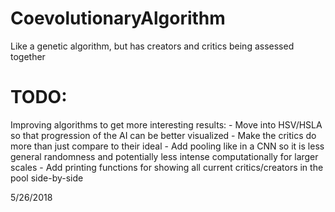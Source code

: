 # CoevolutionaryAlgorithm
Like a genetic algorithm, but has creators and critics being assessed together

TODO:
==================
Improving algorithms to get more interesting results:
    - Move into HSV/HSLA so that progression of the AI can be better visualized
    - Make the critics do more than just compare to their ideal
    - Add pooling like in a CNN so it is less general randomness and potentially less intense computationally for larger scales
    - Add printing functions for showing all current critics/creators in the pool side-by-side

5/26/2018
